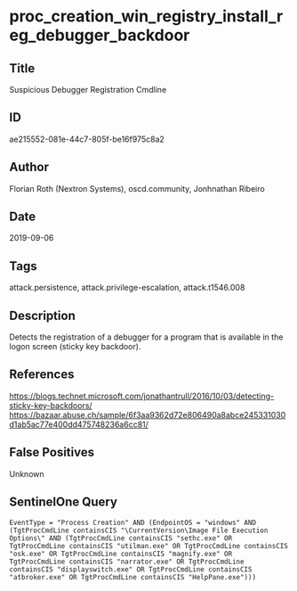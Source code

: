 # proc_creation_win_registry_install_reg_debugger_backdoor

## Title
Suspicious Debugger Registration Cmdline

## ID
ae215552-081e-44c7-805f-be16f975c8a2

## Author
Florian Roth (Nextron Systems), oscd.community, Jonhnathan Ribeiro

## Date
2019-09-06

## Tags
attack.persistence, attack.privilege-escalation, attack.t1546.008

## Description
Detects the registration of a debugger for a program that is available in the logon screen (sticky key backdoor).

## References
https://blogs.technet.microsoft.com/jonathantrull/2016/10/03/detecting-sticky-key-backdoors/
https://bazaar.abuse.ch/sample/6f3aa9362d72e806490a8abce245331030d1ab5ac77e400dd475748236a6cc81/

## False Positives
Unknown

## SentinelOne Query
```
EventType = "Process Creation" AND (EndpointOS = "windows" AND (TgtProcCmdLine containsCIS "\CurrentVersion\Image File Execution Options\" AND (TgtProcCmdLine containsCIS "sethc.exe" OR TgtProcCmdLine containsCIS "utilman.exe" OR TgtProcCmdLine containsCIS "osk.exe" OR TgtProcCmdLine containsCIS "magnify.exe" OR TgtProcCmdLine containsCIS "narrator.exe" OR TgtProcCmdLine containsCIS "displayswitch.exe" OR TgtProcCmdLine containsCIS "atbroker.exe" OR TgtProcCmdLine containsCIS "HelpPane.exe")))

```